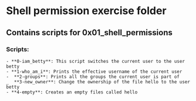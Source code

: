# Shell permission exercise folder

## Contains scripts for 0x01_shell_permissions

### Scripts:
    - **0-iam_betty**: This script switches the current user to the user betty
    - **1-who_am_i**: Prints the effective username of the current user
    -  **2-groups**: Prints all the groups the current user is part of
    _  **3-new_owner**: Change the ownership of the file hello to the user betty
    - **4-empty**: Creates an empty files called hello
